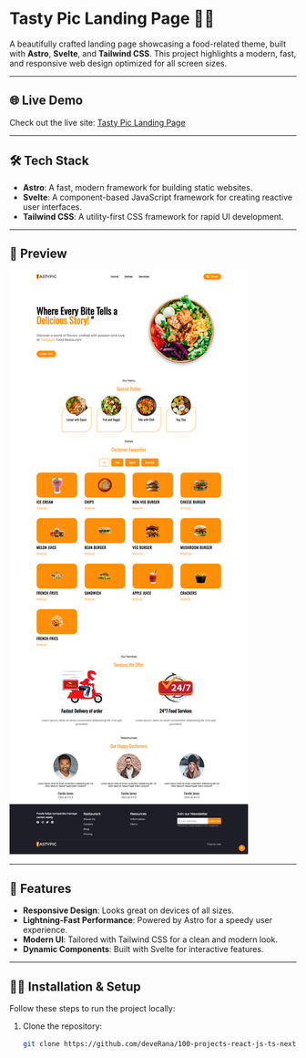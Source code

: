 # Tasty Pic Landing Page 🍴📸

A beautifully crafted landing page showcasing a food-related theme, built with **Astro**, **Svelte**, and **Tailwind CSS**. This project highlights a modern, fast, and responsive web design optimized for all screen sizes.

---

## 🌐 Live Demo

Check out the live site: [Tasty Pic Landing Page](https://tasty-pic-landing-page.netlify.app/)

---

## 🛠️ Tech Stack

- **Astro**: A fast, modern framework for building static websites.
- **Svelte**: A component-based JavaScript framework for creating reactive user interfaces.
- **Tailwind CSS**: A utility-first CSS framework for rapid UI development.

---

## 📸 Preview

![Tasty Pic Landing Page Preview](../../assets/project1-tastypic-landing-page/tasty-pic-landing-page.png)

---

## 🚀 Features

- **Responsive Design**: Looks great on devices of all sizes.
- **Lightning-Fast Performance**: Powered by Astro for a speedy user experience.
- **Modern UI**: Tailored with Tailwind CSS for a clean and modern look.
- **Dynamic Components**: Built with Svelte for interactive features.

---

## 🧑‍💻 Installation & Setup

Follow these steps to run the project locally:

1. Clone the repository:
   ```bash
   git clone https://github.com/deveRana/100-projects-react-js-ts-next-svelte-node.git
